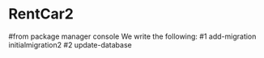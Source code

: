 # RentCar2
#from package manager console We write the following:
#1 add-migration initialmigration2
#2 update-database
